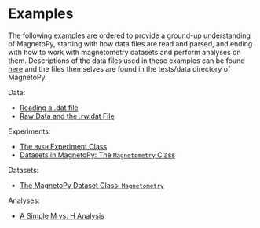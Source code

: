 # Examples

The following examples are ordered to provide a ground-up understanding of MagnetoPy, starting with how data files are read and parsed, and ending with how to work with magnetometry datasets and perform analyses on them. Descriptions of the data files used in these examples can be found [here](file_descriptions) and the files themselves are found in the tests/data directory of MagnetoPy.

Data:

- [Reading a .dat file](reading_dat_file)
- [Raw Data and the .rw.dat File](rwdat_file)

Experiments:

- [The `MvsH` Experiment Class](mvsh)
- [Datasets in MagnetoPy: The `Magnetometry` Class](zfcfc)

Datasets:

- [The MagnetoPy Dataset Class: `Magnetometry`](magnetometry)

Analyses:

- [A Simple M vs. H Analysis](mvsh_analysis)
